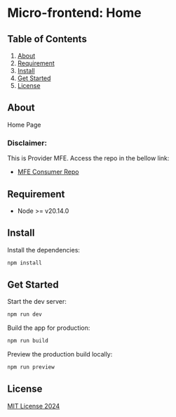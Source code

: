 # Micro-frontend: Home

## Table of Contents
1. [About](#about)
2. [Requirement](#requirement)
3. [Install](#install)
4. [Get Started](#get-started)
5. [License](#license)

## About
Home Page

### Disclaimer:

This is Provider MFE. Access the repo in the bellow link:

- [MFE Consumer Repo](https://github.com/vanribeiro/tech-feed-mfe)

## Requirement
- Node >= v20.14.0 

## Install

Install the dependencies:

```bash
npm install
```

## Get Started

Start the dev server:

```bash
npm run dev
```

Build the app for production:

```bash
npm run build
```
Preview the production build locally:

```bash
npm run preview
```

## License

[MIT License 2024](/LICENSE.md)

